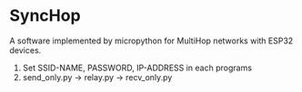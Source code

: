 # SyncHop
A software implemented by micropython for MultiHop networks with ESP32 devices.
1. Set SSID-NAME, PASSWORD, IP-ADDRESS in each programs
2. send_only.py -> relay.py -> recv_only.py
